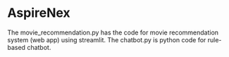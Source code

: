 # AspireNex
The movie_recommendation.py has the code for movie recommendation system (web app) using streamlit.
The chatbot.py is python code for rule-based chatbot.
